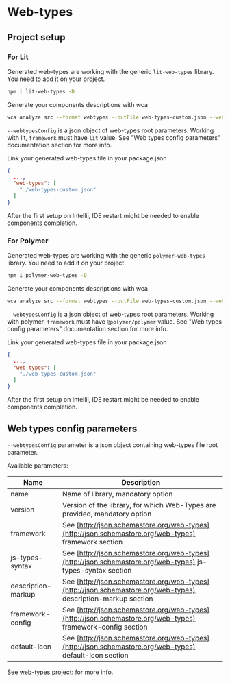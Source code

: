 # Web-types

## Project setup

### For Lit

Generated web-types are working with the generic `lit-web-types` library. You need to add it on your project.

<!-- prettier-ignore -->
```bash
npm i lit-web-types -D
```

Generate your components descriptions with wca

<!-- prettier-ignore -->
```bash
wca analyze src --format webtypes --outFile web-types-custom.json --webtypesConfig='{"name": "web-types-custom", "version": "0.0.1", "description-markup": "markdown", "framework": "lit"}'
```

`--webtypesConfig` is a json object of web-types root parameters. Working with lit, `framework` must have `lit` value.
See "Web types config parameters" documentation section for more info.

Link your generated web-types file in your package.json

```json
{
  ...,
  "web-types": [
    "./web-types-custom.json"
  ]
}
```

After the first setup on Intellij, IDE restart might be needed to enable components completion.

### For Polymer

Generated web-types are working with the generic `polymer-web-types` library. You need to add it on your project.

<!-- prettier-ignore -->
```bash
npm i polymer-web-types -D
```

Generate your components descriptions with wca

<!-- prettier-ignore -->
```bash
wca analyze src --format webtypes --outFile web-types-custom.json --webtypesConfig='{"name": "web-types-custom", "version": "0.0.1", "description-markup": "markdown", "framework": "@polymer/polymer"}'
```

`--webtypesConfig` is a json object of web-types root parameters. Working with polymer, `framework` must have `@polymer/polymer` value.
See "Web types config parameters" documentation section for more info.

Link your generated web-types file in your package.json

```json
{
  ...,
  "web-types": [
    "./web-types-custom.json"
  ]
}
```

After the first setup on Intellij, IDE restart might be needed to enable components completion.

## Web types config parameters

`--webtypesConfig` parameter is a json object containing web-types file root parameter.

Available parameters:

| Name               | Description                                                                                                   |
| ------------------ | ------------------------------------------------------------------------------------------------------------- |
| name               | Name of library, mandatory option                                                                             |
| version            | Version of the library, for which Web-Types are provided, mandatory option                                    |
| framework          | See [http://json.schemastore.org/web-types](http://json.schemastore.org/web-types) framework section          |
| js-types-syntax    | See [http://json.schemastore.org/web-types](http://json.schemastore.org/web-types) js-types-syntax section    |
| description-markup | See [http://json.schemastore.org/web-types](http://json.schemastore.org/web-types) description-markup section |
| framework-config   | See [http://json.schemastore.org/web-types](http://json.schemastore.org/web-types) framework-config section   |
| default-icon       | See [http://json.schemastore.org/web-types](http://json.schemastore.org/web-types) default-icon section       |

See [web-types project:](https://github.com/JetBrains/web-types) for more info.
